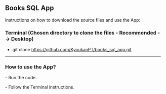 <h2>Books SQL App</h2>

<p>Instructions on how to download the source files and use the App: </p>

<h3>Terminal (Chosen directory to clone the files - Recommended --> Desktop)</h3>

- git clone https://github.com/KyoukanPT/books_sql_app.git

<hr>

<h3>How to use the App?</h3>
<p> - Run the code. </p>
<p> - Follow the Terminal instructions. </p>
